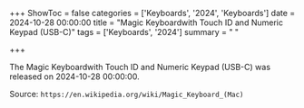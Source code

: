 +++
ShowToc = false
categories = ['Keyboards', '2024', 'Keyboards']
date = 2024-10-28 00:00:00
title = "Magic Keyboardwith Touch ID and Numeric Keypad (USB-C)"
tags = ['Keyboards', '2024']
summary = " "

+++

The Magic Keyboardwith Touch ID and Numeric Keypad (USB-C) was released on 2024-10-28 00:00:00.

Source: `https://en.wikipedia.org/wiki/Magic_Keyboard_(Mac)`
